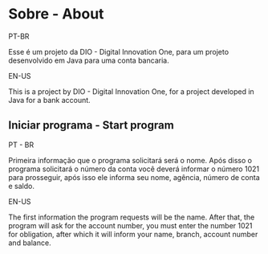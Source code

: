 # Sobre - About

PT-BR

Esse é um projeto da DIO - Digital Innovation One, para um projeto desenvolvido em Java para uma conta bancaria.

EN-US

This is a project by DIO - Digital Innovation One, for a project developed in Java for a bank account.

## Iniciar programa - Start program

PT - BR

Primeira informação que o programa solicitará será o nome. Após disso o programa solicitará o número da conta você deverá informar o número 1021 para prosseguir, após isso ele informa seu nome, agência, número de conta e saldo.

EN-US

The first information the program requests will be the name. After that, the program will ask for the account number, you must enter the number 1021 for obligation, after which it will inform your name, branch, account number and balance.